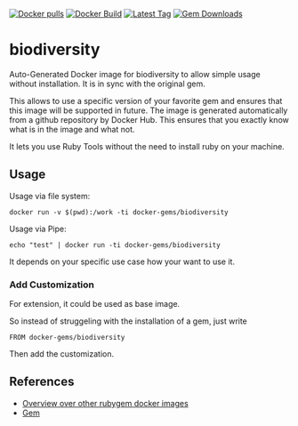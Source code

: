 [![Docker pulls](https://img.shields.io/docker/pulls/rubygem/biodiversity.svg)](https://hub.docker.com/r/rubygem/biodiversity/)
[![Docker Build](https://img.shields.io/docker/automated/rubygem/biodiversity.svg)](https://hub.docker.com/r/rubygem/biodiversity/)
[![Latest Tag](https://img.shields.io/github/tag/docker-rubygem/biodiversity.svg)](https://hub.docker.com/r/rubygem/biodiversity/)
[![Gem Downloads](https://img.shields.io/gem/dt/biodiversity.svg)](https://rubygems.org/gems/biodiversity/)
# biodiversity

Auto-Generated Docker image for biodiversity to allow simple usage without installation.
It is in sync with the original gem.

This allows to use a specific version of your favorite gem and ensures that this image will be supported in future.
The image is generated automatically from a github repository by Docker Hub.
This ensures that you exactly know what is in the image and what not.

It lets you use Ruby Tools without the need to install ruby on your machine.

## Usage

Usage via file system:

`docker run -v $(pwd):/work -ti docker-gems/biodiversity`

Usage via Pipe:

`echo "test" | docker run -ti docker-gems/biodiversity`

It depends on your specific use case how your want to use it.

### Add Customization

For extension, it could be used as base image.

So instead of struggeling with the installation of a gem, just write

`FROM docker-gems/biodiversity`

Then add the customization.

## References

 - [Overview over other rubygem docker images](https://github.com/thinkbot/docker-rubygem)
 - [Gem](https://rubygems.org/gems/biodiversity/)
